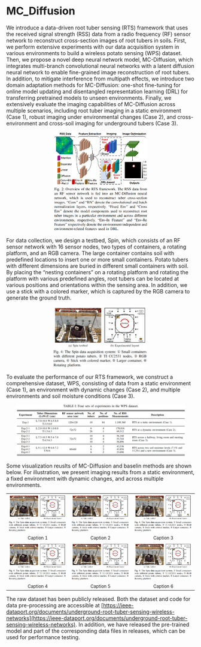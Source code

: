 # MC_Diffusion
We introduce a data-driven root tuber sensing (RTS) framework that uses the received signal strength (RSS) data from a radio frequency (RF) sensor network to reconstruct cross-section images of root tubers in soils. First, we perform extensive experiments with our data acquisition system in various environments to build a wireless potato sensing (WPS) dataset. Then, we propose a novel deep neural network model, MC-Diffusion, which integrates multi-branch convolutional neural networks with a latent diffusion neural network to enable fine-grained image reconstruction of root tubers. In addition, to mitigate interference from multipath effects, we introduce two domain adaptation methods for MC-Diffusion: one-shot fine-tuning for online model updating and disentangled representation learning (DRL) for transferring pretrained models to unseen environments. Finally, we extensively evaluate the imaging capabilities of MC-Diffusion across multiple scenarios, including root tuber imaging in a static environment (Case 1), robust imaging under environmental changes (Case 2), and cross-environment and cross-soil imaging for underground tubers (Case 3).
<p align="center">
  <img src="images/Overview.png" alt="Overview" width="50%"/>
</p>

For data collection, we design a testbed, Spin, which consists of an RF sensor network with 16 sensor nodes, two types of containers, a rotating platform, and an RGB camera. The large container contains soil with predefined locations to insert one or more small containers. Potato tubers with different dimensions are buried in different small containers with soil. By placing the “nesting containers” on a rotating platform and rotating the platform with various predefined angles, root tubers can be located at various positions and orientations within the sensing area. In addition, we use a stick with a colored marker, which is captured by the RGB camera to generate the ground truth.  
<p align="center">
  <img src="images/Testbed.png" alt="Testbed" width="50%"/>
</p>

To evaluate the performance of our RTS framework, we construct a comprehensive dataset, WPS, consisting of data from a static environment (Case 1), an environment with dynamic changes (Case 2), and multiple environments and soil moisture conditions (Case 3).
<p align="center">
  <img src="images/Dataset.png" alt="Dataset" width="90%"/>
</p>

Some visualization reuslts of MC-Diffusion and baselin methods are shown below. For illustration, we present imaging results from a static environment, a fixed environment with dynamic changes, and across multiple environments. 
<table style="border-collapse: collapse; border: none; background-color: transparent;">
  <tr>
    <td align="center" style="border: none; background-color: transparent;">
      <img src="images/Testbed.png" width="200"><br>
      <sub>Caption 1</sub>
    </td>
    <td align="center" style="border: none; background-color: transparent;">
      <img src="images/Testbed.png" width="200"><br>
      <sub>Caption 2</sub>
    </td>
    <td align="center" style="border: none; background-color: transparent;">
      <img src="images/Testbed.png" width="200"><br>
      <sub>Caption 3</sub>
    </td>
  </tr>
  <tr>
    <td align="center" style="border: none; background-color: transparent;">
      <img src="images/Testbed.png" width="200"><br>
      <sub>Caption 4</sub>
    </td>
    <td align="center" style="border: none; background-color: transparent;">
      <img src="images/Testbed.png" width="200"><br>
      <sub>Caption 5</sub>
    </td>
    <td align="center" style="border: none; background-color: transparent;">
      <img src="images/Testbed.png" width="200"><br>
      <sub>Caption 6</sub>
    </td>
  </tr>
</table>




The raw dataset has been publicly released. Both the dataset and code for data pre-processing are accessible at [https://ieee-dataport.org/documents/underground-root-tuber-sensing-wireless-networks](https://ieee-dataport.org/documents/underground-root-tuber-sensing-wireless-networks). In addition, we have released the pre-trained model and part of the corresponding data files in releases, which can be used for performance testing. 
